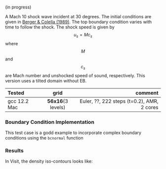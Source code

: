 (in progress)

A Mach 10 shock wave incident at 30 degrees. The initial conditions are given in [Berger & Colella (1989)](https://doi.org/10.1016/0021-9991(89)90035-1). The top boundary condition varies with time to follow the shock. The shock speed is given by 
$$
u_s = M c_s
$$
where $$M$$ and $$c_s$$ are Mach number and unshocked speed of sound, respectively. This version uses a tilted domain without EB.

Tested       |          grid | comment
:----------- |:-------------:| -----------:
gcc 12.2 Mac       | **56x16**(3 levels)        |  Euler, ??,  222 steps (t=0.2), AMR,  2 cores


### Boundary Condition Implementation

This test case is a godd example to incorporate complex boundary conditions using the ```bcnormal``` function




### Results
In Visit, the density iso-contours looks like:
